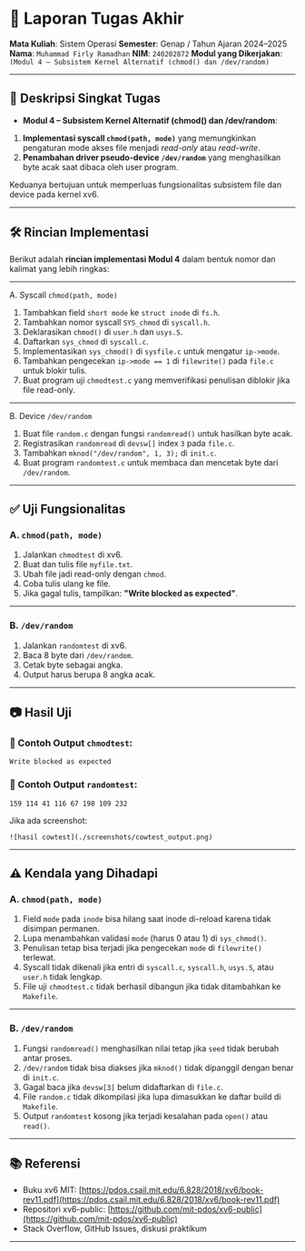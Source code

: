 # 📝 Laporan Tugas Akhir

**Mata Kuliah**: Sistem Operasi
**Semester**: Genap / Tahun Ajaran 2024–2025
**Nama**: `Muhammad Firly Ramadhan`
**NIM**: `240202872`
**Modul yang Dikerjakan**:
`(Modul 4 – Subsistem Kernel Alternatif (chmod() dan /dev/random)`

---

## 📌 Deskripsi Singkat Tugas

* **Modul 4 – Subsistem Kernel Alternatif (chmod() dan /dev/random**:

1. **Implementasi syscall `chmod(path, mode)`** yang memungkinkan pengaturan mode akses file menjadi *read-only* atau *read-write*.
2. **Penambahan driver pseudo-device `/dev/random`** yang menghasilkan byte acak saat dibaca oleh user program.

Keduanya bertujuan untuk memperluas fungsionalitas subsistem file dan device pada kernel xv6.

---

## 🛠️ Rincian Implementasi

Berikut adalah **rincian implementasi Modul 4** dalam bentuk nomor dan kalimat yang lebih ringkas:

---
A. Syscall `chmod(path, mode)`
1. Tambahkan field `short mode` ke `struct inode` di `fs.h`.
2. Tambahkan nomor syscall `SYS_chmod` di `syscall.h`.
3. Deklarasikan `chmod()` di `user.h` dan `usys.S`.
4. Daftarkan `sys_chmod` di `syscall.c`.
5. Implementasikan `sys_chmod()` di `sysfile.c` untuk mengatur `ip->mode`.
6. Tambahkan pengecekan `ip->mode == 1` di `filewrite()` pada `file.c` untuk blokir tulis.
7. Buat program uji `chmodtest.c` yang memverifikasi penulisan diblokir jika file read-only.
---
B. Device `/dev/random`
1. Buat file `random.c` dengan fungsi `randomread()` untuk hasilkan byte acak.
2. Registrasikan `randomread` di `devsw[]` index `3` pada `file.c`.
3. Tambahkan `mknod("/dev/random", 1, 3);` di `init.c`.
4. Buat program `randomtest.c` untuk membaca dan mencetak byte dari `/dev/random`.
---

## ✅ Uji Fungsionalitas

### A. `chmod(path, mode)`

1. Jalankan `chmodtest` di xv6.
2. Buat dan tulis file `myfile.txt`.
3. Ubah file jadi read-only dengan `chmod`.
4. Coba tulis ulang ke file.
5. Jika gagal tulis, tampilkan: **"Write blocked as expected"**.

---

### B. `/dev/random`

1. Jalankan `randomtest` di xv6.
2. Baca 8 byte dari `/dev/random`.
3. Cetak byte sebagai angka.
4. Output harus berupa 8 angka acak.
---

## 📷 Hasil Uji

### 📍 Contoh Output `chmodtest`:

```
Write blocked as expected
```

### 📍 Contoh Output `randomtest`:

```
159 114 41 116 67 198 109 232
```

Jika ada screenshot:

```
![hasil cowtest](./screenshots/cowtest_output.png)
```

---

## ⚠️ Kendala yang Dihadapi

### A. `chmod(path, mode)`

1. Field `mode` pada `inode` bisa hilang saat inode di-reload karena tidak disimpan permanen.
2. Lupa menambahkan validasi `mode` (harus 0 atau 1) di `sys_chmod()`.
3. Penulisan tetap bisa terjadi jika pengecekan `mode` di `filewrite()` terlewat.
4. Syscall tidak dikenali jika entri di `syscall.c`, `syscall.h`, `usys.S`, atau `user.h` tidak lengkap.
5. File uji `chmodtest.c` tidak berhasil dibangun jika tidak ditambahkan ke `Makefile`.

---

### B. `/dev/random`

1. Fungsi `randomread()` menghasilkan nilai tetap jika `seed` tidak berubah antar proses.
2. `/dev/random` tidak bisa diakses jika `mknod()` tidak dipanggil dengan benar di `init.c`.
3. Gagal baca jika `devsw[3]` belum didaftarkan di `file.c`.
4. File `random.c` tidak dikompilasi jika lupa dimasukkan ke daftar build di `Makefile`.
5. Output `randomtest` kosong jika terjadi kesalahan pada `open()` atau `read()`.

---

## 📚 Referensi

* Buku xv6 MIT: [https://pdos.csail.mit.edu/6.828/2018/xv6/book-rev11.pdf](https://pdos.csail.mit.edu/6.828/2018/xv6/book-rev11.pdf)
* Repositori xv6-public: [https://github.com/mit-pdos/xv6-public](https://github.com/mit-pdos/xv6-public)
* Stack Overflow, GitHub Issues, diskusi praktikum

---

